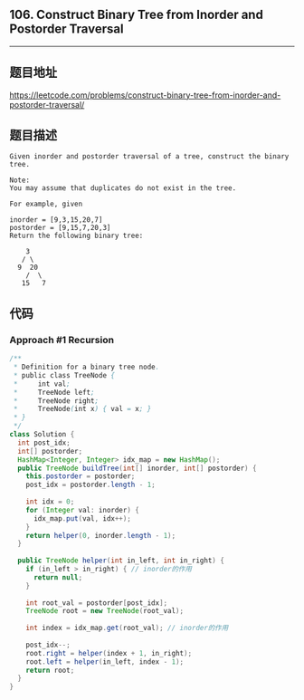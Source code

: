 ## 106. Construct Binary Tree from Inorder and Postorder Traversal

----
## 题目地址

https://leetcode.com/problems/construct-binary-tree-from-inorder-and-postorder-traversal/

## 题目描述
```
Given inorder and postorder traversal of a tree, construct the binary tree.

Note:
You may assume that duplicates do not exist in the tree.

For example, given

inorder = [9,3,15,20,7]
postorder = [9,15,7,20,3]
Return the following binary tree:

    3
   / \
  9  20
    /  \
   15   7
```

## 代码

### Approach #1 Recursion

```java
/**
 * Definition for a binary tree node.
 * public class TreeNode {
 *     int val;
 *     TreeNode left;
 *     TreeNode right;
 *     TreeNode(int x) { val = x; }
 * }
 */
class Solution {
  int post_idx;
  int[] postorder;
  HashMap<Integer, Integer> idx_map = new HashMap();
  public TreeNode buildTree(int[] inorder, int[] postorder) {
	this.postorder = postorder;
    post_idx = postorder.length - 1;
    
    int idx = 0;
    for (Integer val: inorder) {
      idx_map.put(val, idx++);
    }
    return helper(0, inorder.length - 1);
  }
  
  public TreeNode helper(int in_left, int in_right) {
    if (in_left > in_right) { // inorder的作用
      return null;
    }
    
    int root_val = postorder[post_idx];
    TreeNode root = new TreeNode(root_val);
    
    int index = idx_map.get(root_val); // inorder的作用
    
    post_idx--;
    root.right = helper(index + 1, in_right);
    root.left = helper(in_left, index - 1);
    return root;
  }
}
```















